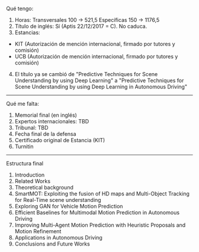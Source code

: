Qué tengo:

1. Horas:
	Transversales 100 -> 521,5
	Específicas 150 -> 1176,5
2. Título de inglés: Sí (Aptis 22/12/2017 = C). No caduca.
3. Estancias: 
- KIT (Autorización de mención internacional, firmado por tutores y comisión)
- UCB (Autorización de mención internacional, firmado por tutores y comisión)
4. El título ya se cambió de "Predictive Techniques for Scene Understanding by using Deep Learning" a "Predictive Techniques for Scene Understanding by using Deep Learning in Autonomous Driving"

--------------------------------------------------------------------

Qué me falta:

1. Memorial final (en inglés)
2. Expertos internacionales: TBD
3. Tribunal: TBD
4. Fecha final de la defensa
5. Certificado original de Estancia (KIT)
6. Turnitin

-------------------------------------

Estructura final

1. Introduction
2. Related Works
3. Theoretical background
4. SmartMOT: Exploiting the fusion of HD maps and Multi-Object Tracking for Real-Time scene understanding
5. Exploring GAN for Vehicle Motion Prediction
6. Efficient Baselines for Multimodal Motion Prediction in Autonomous Driving
7. Improving Multi-Agent Motion Prediction with Heuristic Proposals and Motion Refinement
8. Applications in Autonomous Driving
9. Conclusions and Future Works

